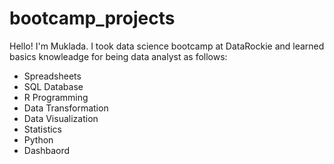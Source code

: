 # bootcamp_projects

Hello! I'm Muklada. I took data science bootcamp at DataRockie and learned basics knowleadge for being data analyst as follows:

- Spreadsheets
- SQL Database
- R Programming
- Data Transformation
- Data Visualization
- Statistics
- Python
- Dashbaord
